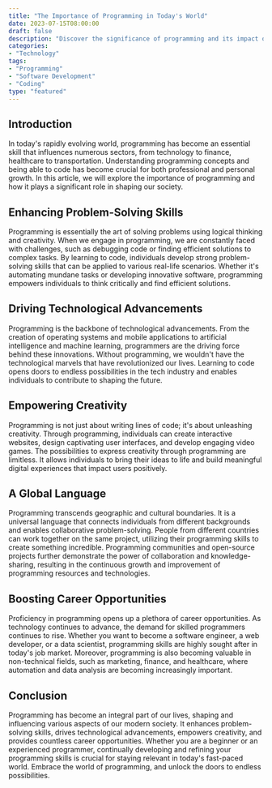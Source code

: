 ```yaml
---
title: "The Importance of Programming in Today's World"
date: 2023-07-15T08:00:00
draft: false
description: "Discover the significance of programming and its impact on various aspects of our modern lives."
categories:
- "Technology"
tags:
- "Programming"
- "Software Development"
- "Coding"
type: "featured"
---
```


## Introduction

In today's rapidly evolving world, programming has become an essential skill that influences numerous sectors, from technology to finance, healthcare to transportation. Understanding programming concepts and being able to code has become crucial for both professional and personal growth. In this article, we will explore the importance of programming and how it plays a significant role in shaping our society.

## Enhancing Problem-Solving Skills

Programming is essentially the art of solving problems using logical thinking and creativity. When we engage in programming, we are constantly faced with challenges, such as debugging code or finding efficient solutions to complex tasks. By learning to code, individuals develop strong problem-solving skills that can be applied to various real-life scenarios. Whether it's automating mundane tasks or developing innovative software, programming empowers individuals to think critically and find efficient solutions.

## Driving Technological Advancements

Programming is the backbone of technological advancements. From the creation of operating systems and mobile applications to artificial intelligence and machine learning, programmers are the driving force behind these innovations. Without programming, we wouldn't have the technological marvels that have revolutionized our lives. Learning to code opens doors to endless possibilities in the tech industry and enables individuals to contribute to shaping the future.

## Empowering Creativity

Programming is not just about writing lines of code; it's about unleashing creativity. Through programming, individuals can create interactive websites, design captivating user interfaces, and develop engaging video games. The possibilities to express creativity through programming are limitless. It allows individuals to bring their ideas to life and build meaningful digital experiences that impact users positively.

## A Global Language

Programming transcends geographic and cultural boundaries. It is a universal language that connects individuals from different backgrounds and enables collaborative problem-solving. People from different countries can work together on the same project, utilizing their programming skills to create something incredible. Programming communities and open-source projects further demonstrate the power of collaboration and knowledge-sharing, resulting in the continuous growth and improvement of programming resources and technologies.

## Boosting Career Opportunities

Proficiency in programming opens up a plethora of career opportunities. As technology continues to advance, the demand for skilled programmers continues to rise. Whether you want to become a software engineer, a web developer, or a data scientist, programming skills are highly sought after in today's job market. Moreover, programming is also becoming valuable in non-technical fields, such as marketing, finance, and healthcare, where automation and data analysis are becoming increasingly important.

## Conclusion

Programming has become an integral part of our lives, shaping and influencing various aspects of our modern society. It enhances problem-solving skills, drives technological advancements, empowers creativity, and provides countless career opportunities. Whether you are a beginner or an experienced programmer, continually developing and refining your programming skills is crucial for staying relevant in today's fast-paced world. Embrace the world of programming, and unlock the doors to endless possibilities.
